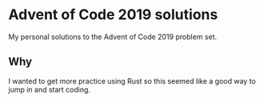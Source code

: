 # Advent of Code 2019 solutions

My personal solutions to the Advent of Code 2019 problem set.

## Why

I wanted to get more practice using Rust so this seemed like a good way to jump in and start coding.
